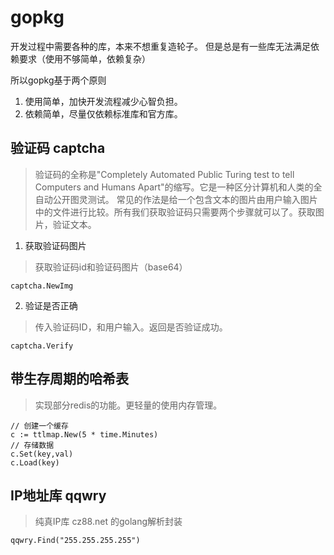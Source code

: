 # gopkg

开发过程中需要各种的库，本来不想重复造轮子。 但是总是有一些库无法满足依赖要求（使用不够简单，依赖复杂）

所以gopkg基于两个原则

1. 使用简单，加快开发流程减少心智负担。
2. 依赖简单，尽量仅依赖标准库和官方库。

## 验证码 captcha

> 验证码的全称是"Completely Automated Public Turing test to tell Computers and Humans Apart"的缩写。它是一种区分计算机和人类的全自动公开图灵测试。 常见的作法是给一个包含文本的图片由用户输入图片中的文件进行比较。所有我们获取验证码只需要两个步骤就可以了。获取图片，验证文本。

1. 获取验证码图片
> 获取验证码id和验证码图片（base64）

    captcha.NewImg

2. 验证是否正确
> 传入验证码ID，和用户输入。返回是否验证成功。

    captcha.Verify

## 带生存周期的哈希表 
> 实现部分redis的功能。更轻量的使用内存管理。

    // 创建一个缓存  
    c := ttlmap.New(5 * time.Minutes)
    // 存储数据
    c.Set(key,val)
    c.Load(key)

## IP地址库 qqwry
> 纯真IP库 cz88.net 的golang解析封装

    qqwry.Find("255.255.255.255")